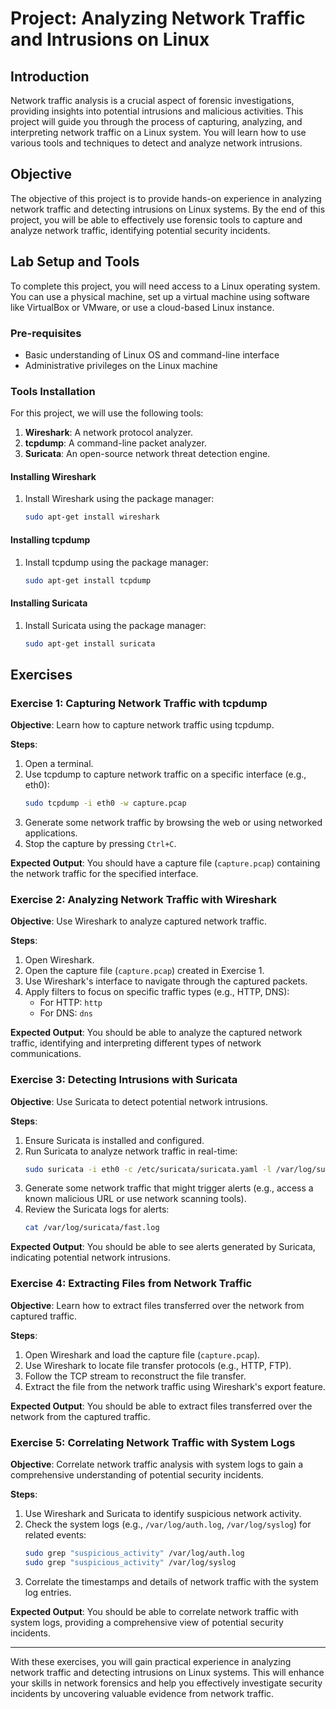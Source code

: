 # Project: Analyzing Network Traffic and Intrusions on Linux

## Introduction
Network traffic analysis is a crucial aspect of forensic investigations, providing insights into potential intrusions and malicious activities. This project will guide you through the process of capturing, analyzing, and interpreting network traffic on a Linux system. You will learn how to use various tools and techniques to detect and analyze network intrusions.

## Objective
The objective of this project is to provide hands-on experience in analyzing network traffic and detecting intrusions on Linux systems. By the end of this project, you will be able to effectively use forensic tools to capture and analyze network traffic, identifying potential security incidents.

## Lab Setup and Tools
To complete this project, you will need access to a Linux operating system. You can use a physical machine, set up a virtual machine using software like VirtualBox or VMware, or use a cloud-based Linux instance.

### Pre-requisites
- Basic understanding of Linux OS and command-line interface
- Administrative privileges on the Linux machine

### Tools Installation
For this project, we will use the following tools:
1. **Wireshark**: A network protocol analyzer.
2. **tcpdump**: A command-line packet analyzer.
3. **Suricata**: An open-source network threat detection engine.

#### Installing Wireshark
1. Install Wireshark using the package manager:
    ```bash
    sudo apt-get install wireshark
    ```

#### Installing tcpdump
1. Install tcpdump using the package manager:
    ```bash
    sudo apt-get install tcpdump
    ```

#### Installing Suricata
1. Install Suricata using the package manager:
    ```bash
    sudo apt-get install suricata
    ```

## Exercises

### Exercise 1: Capturing Network Traffic with tcpdump
**Objective**: Learn how to capture network traffic using tcpdump.

**Steps**:
1. Open a terminal.
2. Use tcpdump to capture network traffic on a specific interface (e.g., eth0):
    ```bash
    sudo tcpdump -i eth0 -w capture.pcap
    ```
3. Generate some network traffic by browsing the web or using networked applications.
4. Stop the capture by pressing `Ctrl+C`.

**Expected Output**: You should have a capture file (`capture.pcap`) containing the network traffic for the specified interface.

### Exercise 2: Analyzing Network Traffic with Wireshark
**Objective**: Use Wireshark to analyze captured network traffic.

**Steps**:
1. Open Wireshark.
2. Open the capture file (`capture.pcap`) created in Exercise 1.
3. Use Wireshark's interface to navigate through the captured packets.
4. Apply filters to focus on specific traffic types (e.g., HTTP, DNS):
    - For HTTP: `http`
    - For DNS: `dns`

**Expected Output**: You should be able to analyze the captured network traffic, identifying and interpreting different types of network communications.

### Exercise 3: Detecting Intrusions with Suricata
**Objective**: Use Suricata to detect potential network intrusions.

**Steps**:
1. Ensure Suricata is installed and configured.
2. Run Suricata to analyze network traffic in real-time:
    ```bash
    sudo suricata -i eth0 -c /etc/suricata/suricata.yaml -l /var/log/suricata/
    ```
3. Generate some network traffic that might trigger alerts (e.g., access a known malicious URL or use network scanning tools).
4. Review the Suricata logs for alerts:
    ```bash
    cat /var/log/suricata/fast.log
    ```

**Expected Output**: You should be able to see alerts generated by Suricata, indicating potential network intrusions.

### Exercise 4: Extracting Files from Network Traffic
**Objective**: Learn how to extract files transferred over the network from captured traffic.

**Steps**:
1. Open Wireshark and load the capture file (`capture.pcap`).
2. Use Wireshark to locate file transfer protocols (e.g., HTTP, FTP).
3. Follow the TCP stream to reconstruct the file transfer.
4. Extract the file from the network traffic using Wireshark's export feature.

**Expected Output**: You should be able to extract files transferred over the network from the captured traffic.

### Exercise 5: Correlating Network Traffic with System Logs
**Objective**: Correlate network traffic analysis with system logs to gain a comprehensive understanding of potential security incidents.

**Steps**:
1. Use Wireshark and Suricata to identify suspicious network activity.
2. Check the system logs (e.g., `/var/log/auth.log`, `/var/log/syslog`) for related events:
    ```bash
    sudo grep "suspicious_activity" /var/log/auth.log
    sudo grep "suspicious_activity" /var/log/syslog
    ```
3. Correlate the timestamps and details of network traffic with the system log entries.

**Expected Output**: You should be able to correlate network traffic with system logs, providing a comprehensive view of potential security incidents.

---

With these exercises, you will gain practical experience in analyzing network traffic and detecting intrusions on Linux systems. This will enhance your skills in network forensics and help you effectively investigate security incidents by uncovering valuable evidence from network traffic.
